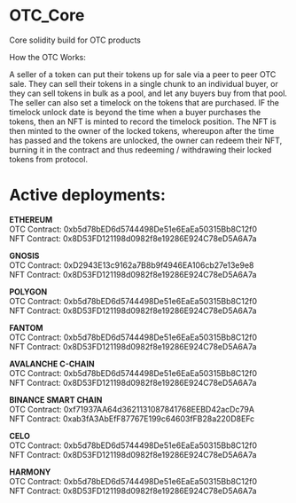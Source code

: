 # OTC_Core
Core solidity build for OTC products

How the OTC Works:

A seller of a token can put their tokens up for sale via a peer to peer OTC sale.
They can sell their tokens in a single chunk to an individual buyer, or they can sell tokens in bulk as a pool, and let any buyers buy from that pool.
The seller can also set a timelock on the tokens that are purchased. IF the timelock unlock date is beyond the time when a buyer purchases the tokens, then an NFT is minted to record the timelock position. 
The NFT is then minted to the owner of the locked tokens, whereupon after the time has passed and the tokens are unlocked, the owner can redeem their NFT, burning it in the contract and thus redeeming / withdrawing their locked tokens from protocol. 

# Active deployments:

**ETHEREUM**   
OTC Contract: 0xb5d78bED6d5744498De51e6EaEa50315Bb8C12f0  
NFT Contract: 0x8D53FD121198d0982f8e19286E924C78eD5A6A7a  
  
**GNOSIS**   
OTC Contract: 0xD2943E13c9162a7B8b9f4946EA106cb27e13e9e8   
NFT Contract: 0x8D53FD121198d0982f8e19286E924C78eD5A6A7a   
   
**POLYGON**   
OTC Contract: 0xb5d78bED6d5744498De51e6EaEa50315Bb8C12f0   
NFT Contract: 0x8D53FD121198d0982f8e19286E924C78eD5A6A7a   
   
**FANTOM**    
OTC Contract: 0xb5d78bED6d5744498De51e6EaEa50315Bb8C12f0   
NFT Contract: 0x8D53FD121198d0982f8e19286E924C78eD5A6A7a   
   
**AVALANCHE C-CHAIN**    
OTC Contract: 0xb5d78bED6d5744498De51e6EaEa50315Bb8C12f0   
NFT Contract: 0x8D53FD121198d0982f8e19286E924C78eD5A6A7a   
   
**BINANCE SMART CHAIN**     
OTC Contract: 0xf71937AA64d3621131087841768EEBD42acDc79A   
NFT Contract: 0xab3fA3AbEfF87767E199c64603fFB28a220D8EFc   
   
**CELO**   
OTC Contract: 0xb5d78bED6d5744498De51e6EaEa50315Bb8C12f0   
NFT Contract: 0x8D53FD121198d0982f8e19286E924C78eD5A6A7a 
  
**HARMONY**   
OTC Contract: 0xb5d78bED6d5744498De51e6EaEa50315Bb8C12f0   
NFT Contract: 0x8D53FD121198d0982f8e19286E924C78eD5A6A7a
